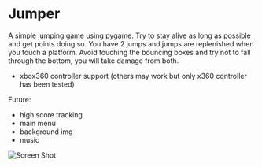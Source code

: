# Jumper
A simple jumping game using pygame. Try to stay alive as long as possible and get points doing so. You have 2 jumps and jumps are 
replenished when you touch a platform. Avoid touching the bouncing boxes and try not to fall through the bottom, you will take damage from both.

- xbox360 controller support (others may work but only x360 controller has been tested)

Future:
- high score tracking
- main menu
- background img
- music

![Screen Shot](https://user-images.githubusercontent.com/25714589/50378578-78a10d80-0603-11e9-81ce-9ff23cb2805a.JPG)